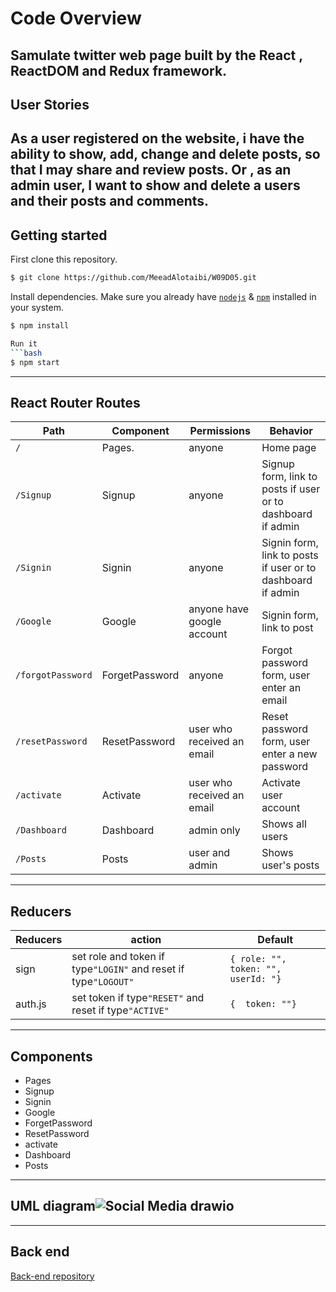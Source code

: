 # Code Overview
Samulate twitter web page built by the React , ReactDOM and Redux framework.
---
## User Stories
As a user registered on the website, i have the ability to show, add, change and delete posts, so that I may share and review posts.
Or , as an admin user, I want to show and delete a users and their posts and comments.
---
## Getting started

First clone this repository.
```bash
$ git clone https://github.com/MeeadAlotaibi/W09D05.git
```
Install dependencies. Make sure you already have [`nodejs`](https://nodejs.org/en/) & [`npm`](https://www.npmjs.com/) installed in your system.
```bash
$ npm install

Run it
```bash
$ npm start
```
---
## React Router Routes 


| Path              | Component            | Permissions                | Behavior                                                     |
| ----------------- | -------------------- | -------------------------- | ------------------------------------------------------------ |
| `/`               | Pages.               | anyone                     | Home page                                                    |
| `/Signup`         | Signup               | anyone                     | Signup form, link to posts if user or to dashboard if admin  |
| `/Signin`         | Signin               | anyone                     | Signin form, link to posts if user or to dashboard if admin  |
| `/Google`         | Google               | anyone have google account | Signin form, link to post                                    |
| `/forgotPassword` | ForgetPassword       | anyone                     | Forgot password form, user enter an email                    |
| `/resetPassword`  | ResetPassword        | user who received an email | Reset password form, user enter a new password               |
| `/activate`       | Activate             | user who received an email | Activate user account                                        |
| `/Dashboard`      | Dashboard            | admin only                 | Shows all users                                              |
| `/Posts`          | Posts                | user and admin             | Shows user's posts                                           |

---
## Reducers

| Reducers         | action                                                               | Default                               |
| ---------------- | -------------------------------------------------------------------- | ------------------------------------- |
| sign             | set role and token if type`"LOGIN"` and reset if type`"LOGOUT"`      | `{ role: "", token: "", userId: "}`   |
| auth.js          | set token if type`"RESET"` and reset if type`"ACTIVE"`               | `{  token: ""}`                       |


---

## Components
- Pages
- Signup
- Signin
- Google
- ForgetPassword
- ResetPassword
- activate
- Dashboard
- Posts

---

## UML diagram![Social Media  drawio](https://user-images.githubusercontent.com/92248111/146089479-c71a554b-ce7d-451c-ab73-93c51da653ae.png)




----
## Back end 

[Back-end repository](https://github.com/MeeadAlotaibi/W08D04)
